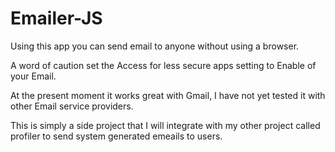 # Emailer-JS
Using this app you can send email to anyone without using a browser.

A word of caution set the Access for less secure apps setting to Enable of your Email.

At the present moment it works great with Gmail, I have not yet tested it with other Email service providers.

This is simply a side project that I will integrate with my other project called profiler to send system generated emeails to users.

